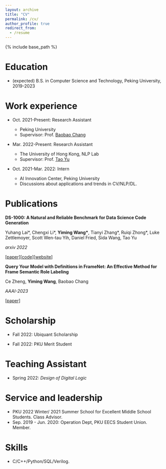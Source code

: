 ```yaml
---
layout: archive
title: "CV"
permalink: /cv/
author_profile: true
redirect_from:
  - /resume
---
```


{% include base_path %}

Education
======
* (expected) B.S. in Computer Science and Technology, Peking University, 2019-2023

Work experience
======
* Oct. 2021-Present: Research Assistant
  * Peking University
  * Supervisor: Prof. [Baobao Chang](https://cs.pku.edu.cn/info/1181/1543.htm)

* Mar. 2022-Present: Research Assistant
  * The University of Hong Kong, NLP Lab
  * Supervisor: Prof. [Tao Yu](https://taoyds.github.io/)

* Oct. 2021-Mar. 2022: Intern
  * AI Innovation Center, Peking University
  * Discussions about applications and trends in CV/NLP/DL.


Publications
======

<b>DS-1000: A Natural and Reliable Benchmark for Data Science Code Generation</b>

Yuhang Lai\*, Chengxi Li\*, <b>Yiming Wang\*</b>, Tianyi Zhang\*, Ruiqi Zhong\*, Luke Zettlemoyer, Scott Wen-tau Yih, Daniel Fried, Sida Wang, Tao Yu

<i>arxiv 2022</i>

[[paper]](https://arxiv.org/abs/2211.11501)[[code]](https://github.com/HKUNLP/DS-1000)[[website]](https://ds1000-code-gen.github.io/)

<b>Query Your Model with Definitions in FrameNet: An Effective Method for Frame Semantic Role Labeling </b>

Ce Zheng, <b>Yiming Wang</b>, Baobao Chang

<i>AAAI-2023</i>

[[paper]](https://arxiv.org/abs/2212.02036)
  

Scholarship
======
* Fall 2022: Ubiquant Scholarship

* Fall 2022: PKU Merit Student
  
  
Teaching Assistant
======
* Spring 2022: *Design of Digital Logic*
  
Service and leadership
======
* PKU 2022 Winter/ 2021 Summer School for Excellent Middle School Students. Class Advisor.
* Sep. 2019 - Jun. 2020: Operation Dept, PKU EECS Student Union. Member.

Skills
======
* C/C++/Python/SQL/Verilog.
